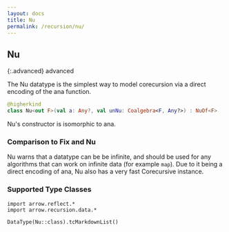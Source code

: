 ```yaml
---
layout: docs
title: Nu
permalink: /recursion/nu/
---
```


## Nu

{:.advanced}
advanced

The Nu datatype is the simplest way to model corecursion via a direct encoding of the
ana function.

```kotlin
@higherkind
class Nu<out F>(val a: Any?, val unNu: Coalgebra<F, Any?>) : NuOf<F>
```

Nu's constructor is isomorphic to ana.

### Comparison to Fix and Nu

Nu warns that a datatype can be be infinite, and should be used for any algorithms
that can work on infinite data (for example `map`). Due to it being a direct encoding
of ana, Nu also has a very fast Corecursive instance.

### Supported Type Classes

```kotlin:ank:replace
import arrow.reflect.*
import arrow.recursion.data.*

DataType(Nu::class).tcMarkdownList()
```

